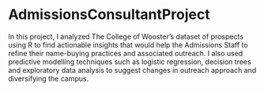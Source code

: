 # AdmissionsConsultantProject


In this project, I analyzed The College of Wooster’s dataset of prospects using R to find actionable insights that would help the Admissions Staff to refine their name-buying practices and associated outreach. I also used predictive modelling techniques such as logistic regression, decision trees and exploratory data analysis to suggest changes in outreach approach and diversifying the campus.

